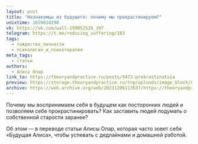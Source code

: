 ```yaml
---
layout: post
title: "Незнакомцы из будущего: почему мы прокрастинируем?"
unixtime: 1659614298
vk: https://vk.com/wall-199052526_397
telegram: https://t.me/reducing_suffering/183
tags:
  - тождество_личности
  - психология_и_психотерапия
meta_tags:
  - статьи
authors:
  - Алиса Опар
link_to: https://theoryandpractice.ru/posts/9472-prokrastinatsia
preview: https://storage.theoryandpractice.ru/tnp/uploads/image_block/000/027/828/image/base_a54e7b2eac.jpg
archive: https://web.archive.org/web/20211206113537/https://theoryandpractice.ru/posts/9472-prokrastinatsia
---
```

Почему мы воспринимаем себя в будущем как посторонних людей и позволяем себе прокрастинировать? Как заставить людей подумать о собственной старости заранее?

Об этом — в переводе статьи Алисы Опар, которая часто зовет себя «Будущая Алиса», чтобы успевать с дедлайнами и домашней работой.
